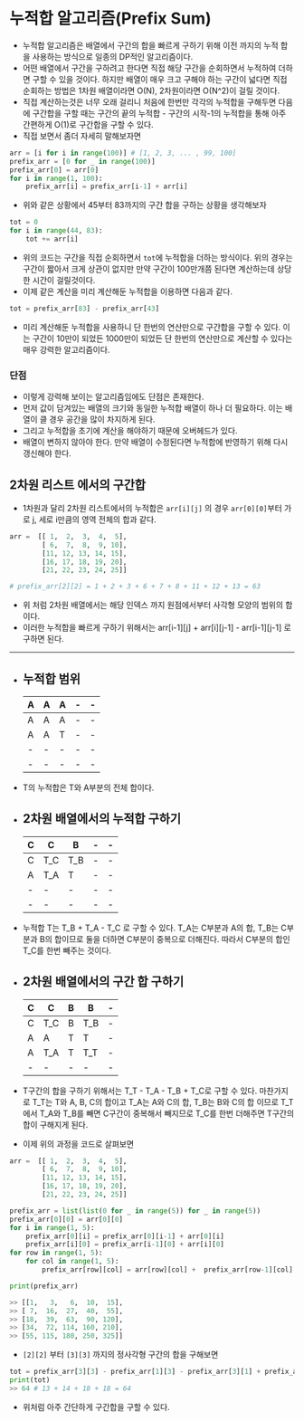 # 누적합 알고리즘(Prefix Sum)
- 누적합 알고리즘은 배열에서 구간의 합을 빠르게 구하기 위해 이전 까지의 누적 합을 사용하는 방식으로 일종의 DP적인 알고리즘이다. 
- 어떤 배열에서 구간을 구하려고 한다면 직접 해당 구간을 순회하면서 누적하여 더하면 구할 수 있을 것이다. 하지만 배열이 매우 크고 구해야 하는 구간이 넓다면 직접 순회하는 방법은 1차원 배열이라면 O(N), 2차원이라면 O(N^2)이 걸릴 것이다.
- 직접 계산하는것은 너무 오래 걸리니 처음에 한번만 각각의 누적합을 구해두면 다음에 구간합을 구할 때는 구간의 끝의 누적합 - 구간의 시작-1의 누적합을 통해 아주 간편하게 O(1)로 구간합을 구할 수 있다. 
- 직접 보면서 좀더 자세히 말해보자면
```python
arr = [i for i in range(100)] # [1, 2, 3, ... , 99, 100]
prefix_arr = [0 for _ in range(100)]
prefix_arr[0] = arr[0]
for i in range(1, 100): 
    prefix_arr[i] = prefix_arr[i-1] + arr[i]
```
- 위와 같은 상황에서 45부터 83까지의 구간 합을 구하는 상황을 생각해보자
```python
tot = 0
for i in range(44, 83): 
    tot += arr[i]
```
- 위의 코드는 구간을 직접 순회하면서 `tot`에 누적합을 더하는 방식이다. 위의 경우는 구간이 짧아서 크게 상관이 없지만 만약 구간이 100만개쯤 된다면 계산하는데 상당한 시간이 걸릴것이다.
- 이제 같은 계산을 미리 계산해둔 누적합을 이용하면 다음과 같다.
```python
tot = prefix_arr[83] - prefix_arr[43]
```
- 미리 계산해둔 누적합을 사용하니 단 한번의 연산만으로 구간합을 구할 수 있다. 이는 구간이 10만이 되었든 1000만이 되었든 단 한번의 연산만으로 계산할 수 있다는 매우 강력한 알고리즘이다. 

### 단점
- 이렇게 강력해 보이는 알고리즘임에도 단점은 존재한다. 
- 먼저 값이 담겨있는 배열의 크기와 동일한 누적합 배열이 하나 더 필요하다. 이는 배열이 클 경우 공간을 많이 차지하게 된다.
- 그리고 누적합을 초기에 계산을 해야하기 때문에 오버헤드가 있다. 
- 배열이 변하지 않아야 한다. 만약 배열이 수정된다면 누적합에 반영하기 위해 다시 갱신해야 한다.

## 2차원 리스트 에서의 구간합
- 1차원과 달리 2차원 리스트에서의 누적합은 `arr[i][j]` 의 경우 `arr[0][0]`부터 가로 j, 세로 i만큼의 영역 전체의 합과 같다.
```python
arr =  [[ 1,  2,  3,  4,  5], 
        [ 6,  7,  8,  9, 10], 
        [11, 12, 13, 14, 15], 
        [16, 17, 18, 19, 20], 
        [21, 22, 23, 24, 25]]

# prefix_arr[2][2] = 1 + 2 + 3 + 6 + 7 + 8 + 11 + 12 + 13 = 63
```
- 위 처럼 2차원 배열에서는 해당 인덱스 까지 원점에서부터 사각형 모양의 범위의 합이다.
- 이러한 누적합을 빠르게 구하기 위해서는 arr[i-1][j] + arr[i][j-1] - arr[i-1][j-1] 로 구하면 된다.
---
- 누적합 범위
    - 
    | A | A | A | - | - |
    |---|---|---|---|---|
    | A | A | A | - | - |
    | A | A | T | - | - |
    | - | - | - | - | - |
    | - | - | - | - | - |

- T의 누적합은 T와 A부분의 전체 합이다.

- 2차원 배열에서의 누적합 구하기
    -

    | C | C | B | - | - |
    |---|---|---|---|---|
    | C |T_C|T_B| - | - |
    | A |T_A| T | - | - |
    | - | - | - | - | - |
    | - | - | - | - | - |

- 누적합 T는 T_B + T_A - T_C 로 구할 수 있다. T_A는 C부분과 A의 합, T_B는 C부분과 B의 합이므로 둘을 더하면 C부분이 중복으로 더해진다. 따라서 C부분의 합인 T_C를 한번 빼주는 것이다.

- 2차원 배열에서의 구간 합 구하기
    - 
    | C | C | B | B | - |
    |---|---|---|---|---|
    | C |T_C| B |T_B| - |
    | A | A | T | T | - |
    | A |T_A| T |T_T| - |
    | - | - | - | - | - |

- T구간의 합을 구하기 위해서는 T_T - T_A - T_B + T_C로 구할 수 있다. 마찬가지로 T_T는 T와 A, B, C의 합이고 T_A는 A와 C의 합, T_B는 B와 C의 합 이므로 T_T 에서 T_A와 T_B를 빼면 C구간이 중복해서 빼지므로 T_C를 한번 더해주면 T구간의 합이 구해지게 된다.

- 이제 위의 과정을 코드로 살펴보면
```python
arr =  [[ 1,  2,  3,  4,  5], 
        [ 6,  7,  8,  9, 10], 
        [11, 12, 13, 14, 15], 
        [16, 17, 18, 19, 20], 
        [21, 22, 23, 24, 25]]

prefix_arr = list(list(0 for _ in range(5)) for _ in range(5))
prefix_arr[0][0] = arr[0][0]
for i in range(1, 5): 
    prefix_arr[0][i] = prefix_arr[0][i-1] + arr[0][i]
    prefix_arr[i][0] = prefix_arr[i-1][0] + arr[i][0]
for row in range(1, 5): 
    for col in range(1, 5): 
        prefix_arr[row][col] = arr[row][col] +  prefix_arr[row-1][col] + prefix_arr[row][col-1] - prefix_arr[row-1][col-1]

print(prefix_arr)

>> [[1,   3,   6,  10,  15],
>> [ 7,  16,  27,  40,  55],
>> [18,  39,  63,  90, 120],
>> [34,  72, 114, 160, 210],
>> [55, 115, 180, 250, 325]]
```

- `[2][2]` 부터 `[3][3]` 까지의 정사각형 구간의 합을 구해보면
```python
tot = prefix_arr[3][3] - prefix_arr[1][3] - prefix_arr[3][1] + prefix_arr[1][1]
print(tot)
>> 64 # 13 + 14 + 18 + 18 = 64
```
- 위처럼 아주 간단하게 구간합을 구할 수 있다.